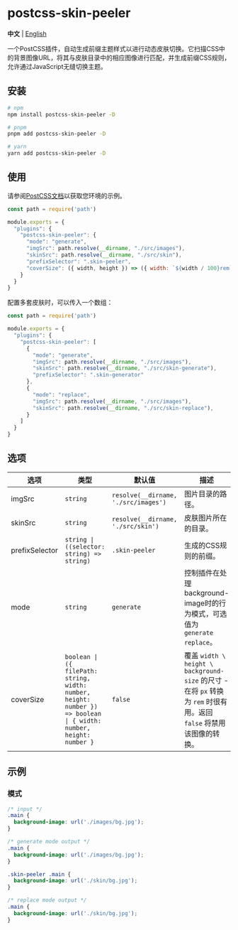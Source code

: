 # postcss-skin-peeler

**中文** | [English](./README.md)

一个PostCSS插件，自动生成前缀主题样式以进行动态皮肤切换。它扫描CSS中的背景图像URL，将其与皮肤目录中的相应图像进行匹配，并生成前缀CSS规则，允许通过JavaScript无缝切换主题。

## 安装

```bash
# npm
npm install postcss-skin-peeler -D

# pnpm
pnpm add postcss-skin-peeler -D

# yarn
yarn add postcss-skin-peeler -D
```

## 使用

请参阅[PostCSS文档](https://github.com/postcss/postcss#usage)以获取您环境的示例。

```js
const path = require('path')

module.exports = {
  "plugins": {
    "postcss-skin-peeler": {
      "mode": "generate",
      "imgSrc": path.resolve(__dirname, "./src/images"),
      "skinSrc": path.resolve(__dirname, "./src/skin"),
      "prefixSelector": ".skin-peeler",
      "coverSize": ({ width, height }) => ({ width: `${width / 100}rem`, height: `${height / 100}rem` })
    }
  }
}
```

配置多套皮肤时，可以传入一个数组：

```js
const path = require('path')

module.exports = {
  "plugins": {
    "postcss-skin-peeler": [
      {
        "mode": "generate",
        "imgSrc": path.resolve(__dirname, "./src/images"),
        "skinSrc": path.resolve(__dirname, "./src/skin-generate"),
        "prefixSelector": ".skin-generator"
      },
      {
        "mode": "replace",
        "imgSrc": path.resolve(__dirname, "./src/images"),
        "skinSrc": path.resolve(__dirname, "./src/skin-replace"),
      }
    ]
  }
}
```

## 选项

| 选项           | 类型                                                                                                               | 默认值                               | 描述                                                                                                              |
|----------------|--------------------------------------------------------------------------------------------------------------------|--------------------------------------|-----------------------------------------------------------------------------------------------------------------|
| imgSrc         | `string`                                                                                                           | `resolve(__dirname, './src/images')` | 图片目录的路径。                                                                                                   |
| skinSrc        | `string`                                                                                                           | `resolve(__dirname, './src/skin')`   | 皮肤图片所在的目录。                                                                                               |
| prefixSelector | `string \| ((selector: string) => string)`                                                                         | `.skin-peeler`                       | 生成的CSS规则的前缀。                                                                                              |
| mode           | `string`                                                                                                           | `generate`                           | 控制插件在处理background-image时的行为模式，可选值为 `generate` `replace`。                                         |
| coverSize      | `boolean \| ({ filePath: string, width: number, height: number }) => boolean \| { width: number, height: number }` | `false`                              | 覆盖 `width \ height \ background-size` 的尺寸 - 在将 `px` 转换为 `rem` 时很有用。返回 `false` 将禁用该图像的转换。 |

## 示例

### 模式

```css
/* input */
.main {
  background-image: url('./images/bg.jpg');
}

/* generate mode output */
.main {
  background-image: url('./images/bg.jpg');
}

.skin-peeler .main {
  background-image: url('./skin/bg.jpg');
}

/* replace mode output */
.main {
  background-image: url('./skin/bg.jpg');
}
```
